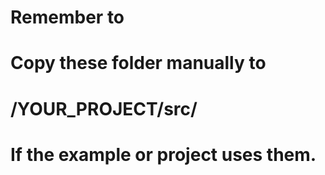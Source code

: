 # Remember to
# Copy these folder manually to 
# /YOUR_PROJECT/src/
# If the example or project uses them.